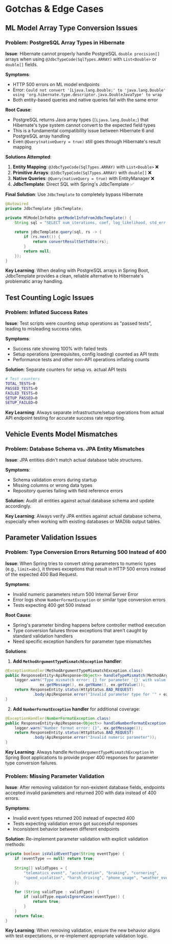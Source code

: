 # Gotchas & Edge Cases

## ML Model Array Type Conversion Issues

### Problem: PostgreSQL Array Types in Hibernate
**Issue**: Hibernate cannot properly handle PostgreSQL `double precision[]` arrays when using `@JdbcTypeCode(SqlTypes.ARRAY)` with `List<Double>` or `double[]` fields.

**Symptoms**:
- HTTP 500 errors on ML model endpoints
- Error: `Could not convert '[Ljava.lang.Double;' to 'java.lang.Double' using 'org.hibernate.type.descriptor.java.DoubleJavaType' to wrap`
- Both entity-based queries and native queries fail with the same error

**Root Cause**: 
- PostgreSQL returns Java array types (`[Ljava.lang.Double;`) that Hibernate's type system cannot convert to the expected field types
- This is a fundamental compatibility issue between Hibernate 6 and PostgreSQL array handling
- Even `@Query(nativeQuery = true)` still goes through Hibernate's result mapping

**Solutions Attempted**:
1. **Entity Mapping**: `@JdbcTypeCode(SqlTypes.ARRAY)` with `List<Double>` ❌
2. **Primitive Arrays**: `@JdbcTypeCode(SqlTypes.ARRAY)` with `double[]` ❌  
3. **Native Queries**: `@Query(nativeQuery = true)` with EntityManager ❌
4. **JdbcTemplate**: Direct SQL with Spring's JdbcTemplate ✅

**Final Solution**: Use `JdbcTemplate` to completely bypass Hibernate
```java
@Autowired
private JdbcTemplate jdbcTemplate;

private MlModelInfoDto getModelInfoFromJdbcTemplate() {
    String sql = "SELECT num_iterations, coef, log_likelihood, std_err, z_stats, p_values, odds_ratios, condition_no, num_rows_processed, num_missing_rows_skipped, variance_covariance FROM driver_accident_model LIMIT 1";
    
    return jdbcTemplate.query(sql, rs -> {
        if (rs.next()) {
            return convertResultSetToDto(rs);
        }
        return null;
    });
}
```

**Key Learning**: When dealing with PostgreSQL arrays in Spring Boot, JdbcTemplate provides a clean, reliable alternative to Hibernate's problematic array handling.

## Test Counting Logic Issues

### Problem: Inflated Success Rates
**Issue**: Test scripts were counting setup operations as "passed tests", leading to misleading success rates.

**Symptoms**:
- Success rate showing 100% with failed tests
- Setup operations (prerequisites, config loading) counted as API tests
- Performance tests and other non-API operations inflating counts

**Solution**: Separate counters for setup vs. actual API tests
```bash
# Test counters
TOTAL_TESTS=0
PASSED_TESTS=0
FAILED_TESTS=0
SETUP_PASSED=0
SETUP_FAILED=0
```

**Key Learning**: Always separate infrastructure/setup operations from actual API endpoint testing for accurate success rate reporting.

## Vehicle Events Model Mismatches

### Problem: Database Schema vs. JPA Entity Mismatches
**Issue**: JPA entities didn't match actual database table structures.

**Symptoms**:
- Schema validation errors during startup
- Missing columns or wrong data types
- Repository queries failing with field reference errors

**Solution**: Audit all entities against actual database schema and update accordingly.

**Key Learning**: Always verify JPA entities against actual database schema, especially when working with existing databases or MADlib output tables.

## Parameter Validation Issues

### Problem: Type Conversion Errors Returning 500 Instead of 400
**Issue**: When Spring tries to convert string parameters to numeric types (e.g., `limit=abc`), it throws exceptions that result in HTTP 500 errors instead of the expected 400 Bad Request.

**Symptoms**:
- Invalid numeric parameters return 500 Internal Server Error
- Error logs show `NumberFormatException` or similar type conversion errors
- Tests expecting 400 get 500 instead

**Root Cause**: 
- Spring's parameter binding happens before controller method execution
- Type conversion failures throw exceptions that aren't caught by standard validation handlers
- Need specific exception handlers for parameter type mismatches

**Solutions**:
1. **Add `MethodArgumentTypeMismatchException` handler**:
```java
@ExceptionHandler(MethodArgumentTypeMismatchException.class)
public ResponseEntity<ApiResponse<Object>> handleTypeMismatch(MethodArgumentTypeMismatchException ex) {
    logger.warn("Type mismatch error: {} for parameter '{}' with value '{}'", 
               ex.getMessage(), ex.getName(), ex.getValue());
    return ResponseEntity.status(HttpStatus.BAD_REQUEST)
            .body(ApiResponse.error("Invalid parameter type for '" + ex.getName() + "'"));
}
```

2. **Add `NumberFormatException` handler** for additional coverage:
```java
@ExceptionHandler(NumberFormatException.class)
public ResponseEntity<ApiResponse<Object>> handleNumberFormatException(NumberFormatException ex) {
    logger.warn("Number format error: {}", ex.getMessage());
    return ResponseEntity.status(HttpStatus.BAD_REQUEST)
            .body(ApiResponse.error("Invalid numeric parameter"));
}
```

**Key Learning**: Always handle `MethodArgumentTypeMismatchException` in Spring Boot applications to provide proper 400 responses for parameter type conversion failures.

### Problem: Missing Parameter Validation
**Issue**: After removing validation for non-existent database fields, endpoints accepted invalid parameters and returned 200 with data instead of 400 errors.

**Symptoms**:
- Invalid event types returned 200 instead of expected 400
- Tests expecting validation errors got successful responses
- Inconsistent behavior between different endpoints

**Solution**: Re-implement parameter validation with explicit validation methods:
```java
private boolean isValidEventType(String eventType) {
    if (eventType == null) return true;
    
    String[] validTypes = {
        "telematics_event", "acceleration", "braking", "cornering", 
        "speed_violation", "harsh_driving", "phone_usage", "weather_event"
    };
    
    for (String validType : validTypes) {
        if (validType.equalsIgnoreCase(eventType)) {
            return true;
        }
    }
    return false;
}
```

**Key Learning**: When removing validation, ensure the new behavior aligns with test expectations, or re-implement appropriate validation logic.
